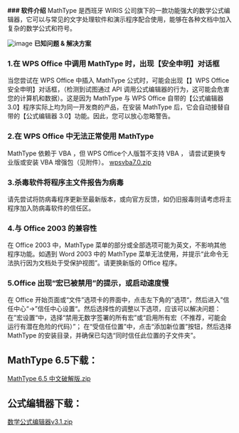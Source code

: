**### 软件介绍**
MathType 是西班牙 WIRIS 公司旗下的一款功能强大的数学公式编辑器，它可以与常见的文字处理软件和演示程序配合使用，能够在各种文档中加入复杂的数学公式和符号。

![image](https://github.com/user-attachments/assets/3770f29c-29da-47f1-b6f0-a410823eabf4)
**已知问题 & 解决方案**
### 1.在 WPS Office 中调用 MathType 时，出现【安全申明】对话框
当您尝试在 WPS Office 中插入 MathType 公式时，可能会出现【】WPS Office 安全申明】对话框，（检测到试图通过 API 调用公式编辑器的行为，这可能会危害您的计算机和数据）。这是因为 MathType 与 WPS Office 自带的【公式编辑器 3.0】程序实际上均为同一开发商的产品，在安装 MathType 后，它会自动接替自带的【公式编辑器 3.0】功能。因此，您可以放心忽略警告。

### 2.在 WPS Office 中无法正常使用 MathType
MathType 依赖于 VBA ，但 WPS Office个人版暂不支持 VBA ， 请尝试更换专业版或安装 VBA 增强包（见附件）。
[wpsvba7.0.zip](https://github.com/user-attachments/files/18251026/wpsvba7.0.zip)

### 3.杀毒软件将程序主文件报告为病毒
请先尝试将防病毒程序更新至最新版本，或向官方反馈，如仍旧报毒则请考虑将主程序加入防病毒软件的信任区。


### 4.与 Office 2003 的兼容性
在 Office 2003 中，MathType 菜单的部分或全部选项可能为英文，不影响其他程序功能。如遇到 Word 2003 中的 MathType 菜单无法使用，并提示“此命令无法执行因为文档处于受保护视图”。请更换新版的 Office 程序。

### 5.Office 出现“宏已被禁用”的提示，或启动速度慢
在 Office 开始页面或“文件”选项卡的界面中，点击左下角的”选项“，然后进入”信任中心“→”信任中心设置“。然后选择性的调整以下选项，应该可以解决问题：
在”宏设置“中，选择“禁用无数字签署的所有宏”或“启用所有宏（不推荐，可能会运行有潜在危险的代码）”；
在“受信任位置”中，点击“添加新位置”按钮，然后选择 MathType 的安装目录，并确保已勾选“同时信任此位置的子文件夹”。

## MathType 6.5下载：
[MathType 6.5 中文破解版.zip](https://github.com/user-attachments/files/18251066/MathType.6.5.zip)
## 公式编辑器下载：
[数学公式编辑器v3.1.zip](https://github.com/user-attachments/files/18251076/v3.1.zip)
